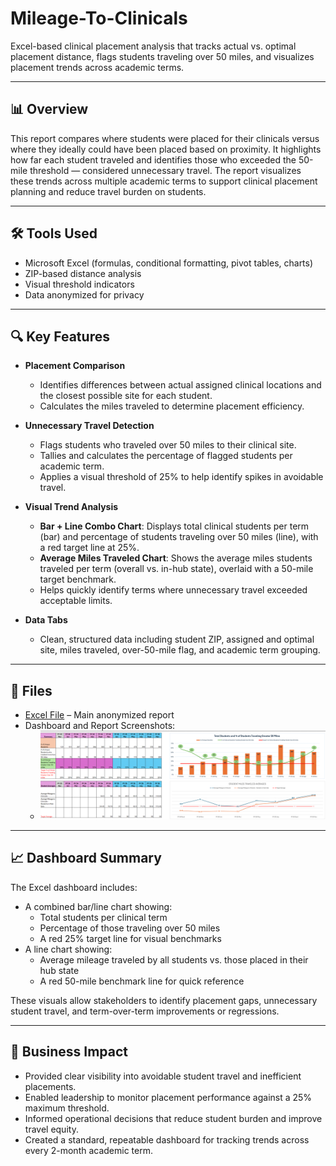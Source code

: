 # Mileage-To-Clinicals
Excel-based clinical placement analysis that tracks actual vs. optimal placement distance, flags students traveling over 50 miles, and visualizes placement trends across academic terms.

---

## 📊 Overview
This report compares where students were placed for their clinicals versus where they ideally could have been placed based on proximity. It highlights how far each student traveled and identifies those who exceeded the 50-mile threshold — considered unnecessary travel. The report visualizes these trends across multiple academic terms to support clinical placement planning and reduce travel burden on students.

---

## 🛠 Tools Used
- Microsoft Excel (formulas, conditional formatting, pivot tables, charts)
- ZIP-based distance analysis
- Visual threshold indicators
- Data anonymized for privacy

---

## 🔍 Key Features
- **Placement Comparison**
  - Identifies differences between actual assigned clinical locations and the closest possible site for each student.
  - Calculates the miles traveled to determine placement efficiency.

- **Unnecessary Travel Detection**
  - Flags students who traveled over 50 miles to their clinical site.
  - Tallies and calculates the percentage of flagged students per academic term.
  - Applies a visual threshold of 25% to help identify spikes in avoidable travel.

- **Visual Trend Analysis**
  - **Bar + Line Combo Chart**: Displays total clinical students per term (bar) and percentage of students traveling over 50 miles (line), with a red target line at 25%.
  - **Average Miles Traveled Chart**: Shows the average miles students traveled per term (overall vs. in-hub state), overlaid with a 50-mile target benchmark.
  - Helps quickly identify terms where unnecessary travel exceeded acceptable limits.

- **Data Tabs**
  - Clean, structured data including student ZIP, assigned and optimal site, miles traveled, over-50-mile flag, and academic term grouping.

---

## 📁 Files
- <a href="https://github.com/AlfredoDGallardo/Mileage-to-Clinicals/blob/main/Anonimyze_Sample_Mileage%20to%20clinicals.xlsx">Excel File</a> – Main anonymized report
- Dashboard and Report Screenshots:
  - ![Mileage Trend Dashboard](https://raw.githubusercontent.com/AlfredoDGallardo/Mileage-to-Clinicals/main/Mileage%20to%20Clinicals%20Dashboard.png)

---

## 📈 Dashboard Summary
The Excel dashboard includes:
- A combined bar/line chart showing:
  - Total students per clinical term
  - Percentage of those traveling over 50 miles
  - A red 25% target line for visual benchmarks
- A line chart showing:
  - Average mileage traveled by all students vs. those placed in their hub state
  - A red 50-mile benchmark line for quick reference

These visuals allow stakeholders to identify placement gaps, unnecessary student travel, and term-over-term improvements or regressions.

---

## 💼 Business Impact
- Provided clear visibility into avoidable student travel and inefficient placements.
- Enabled leadership to monitor placement performance against a 25% maximum threshold.
- Informed operational decisions that reduce student burden and improve travel equity.
- Created a standard, repeatable dashboard for tracking trends across every 2-month academic term.
